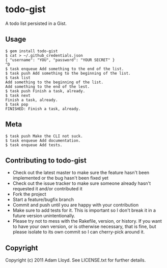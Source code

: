 # todo-gist

A todo list persisted in a Gist.

## Usage

    $ gem install todo-gist
    $ cat > ~/.github_credentials.json
    { "username": "YOU", "password": "YOUR SECRET" }
    ^D
    $ task enqueue Add something to the end of the list.
    $ task push Add something to the beginning of the list.
    $ task list
    Add something to the beginning of the list.
    Add something to the end of the lest.
    $ task push Finish a task, already.
    $ task next
    Finish a task, already.
    $ task pop
    FINISHED: Finish a task, already.

## Meta

    $ task push Make the CLI not suck.
    $ task enqueue Add documentation.
    $ task enqueue Add tests.

## Contributing to todo-gist
 
* Check out the latest master to make sure the feature hasn't been implemented or the bug hasn't been fixed yet
* Check out the issue tracker to make sure someone already hasn't requested it and/or contributed it
* Fork the project
* Start a feature/bugfix branch
* Commit and push until you are happy with your contribution
* Make sure to add tests for it. This is important so I don't break it in a future version unintentionally.
* Please try not to mess with the Rakefile, version, or history. If you want to have your own version, or is otherwise necessary, that is fine, but please isolate to its own commit so I can cherry-pick around it.

## Copyright

Copyright (c) 2011 Adam Lloyd. See LICENSE.txt for
further details.


